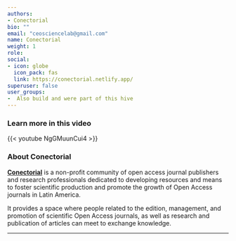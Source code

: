 ```yaml
---
authors:
- Conectorial
bio: ""
email: "ceosciencelab@gmail.com"
name: Conectorial
weight: 1
role: 
social:
- icon: globe
  icon_pack: fas
  link: https://conectorial.netlify.app/
superuser: false
user_groups:
-  Also build and were part of this hive
---
```


### Learn more in this video

{{< youtube NgGMuunCui4 >}} 

### About Conectorial

**[Conectorial](https://conectorial.netlify.app/)** is a non-profit community of open access journal publishers and research professionals dedicated to developing resources and means to foster scientific production and promote the growth of Open Access journals in Latin America.

It provides a space where people related to the edition, management, and promotion of scientific Open Access journals, as well as research and publication of articles can meet to exchange knowledge. 




***
